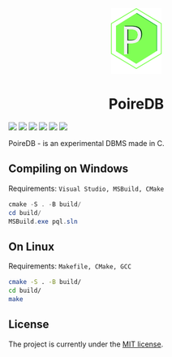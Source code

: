 <p align="center"><img width="100" src="./poiredb_icon.svg"></img></p>
<h1 align="center"> PoireDB </h1>

![](https://github.com/poiredb/poiredb/workflows/Windows/badge.svg)
![](https://github.com/poiredb/poiredb/workflows/Ubuntu/badge.svg)
![](https://github.com/poiredb/poiredb/workflows/MacOS/badge.svg)
![](https://img.shields.io/github/license/poiredb/poiredb)
![](https://img.shields.io/tokei/lines/github/poiredb/poiredb)
![](https://img.shields.io/github/commit-activity/w/poiredb/poiredb)

PoireDB - is an experimental DBMS made in C.

## Compiling on Windows
Requirements: `Visual Studio, MSBuild, CMake`
```powershell
cmake -S . -B build/
cd build/
MSBuild.exe pql.sln
```

## On Linux
Requirements: `Makefile, CMake, GCC`
```bash
cmake -S . -B build/
cd build/
make
```

## License
The project is currently under the [MIT license](https://github.com/PoireDB/PoireDB/blob/master/LICENSE).
